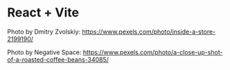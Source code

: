 # React + Vite

Photo by Dmitry Zvolskiy: https://www.pexels.com/photo/inside-a-store-2199190/

Photo by Negative Space: https://www.pexels.com/photo/a-close-up-shot-of-a-roasted-coffee-beans-34085/
